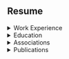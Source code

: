 
## Resume


<details><summary>Work Experience</summary><p>

<details><summary>Nationwide Insurance</summary><p>

1. Nationwide Insurance
   * 7/21/2014 - Current
     * Consultant - Project Architect (11/20/17 - Current)
     * Consultant - Engineering (1/1/15 - 11/20/17)
     * Consultant - Run Operations (7/21/14 - 1/1/15)
</p></details> 

<details><summary>Dedicated Technologies Inc</summary><p>

2. Dedicated Technologies Inc
   * 12/01/2013 - 07/21/2014  
     * Consultant - SQL DBA
</p></details>

<details><summary>Nationwide Energy Partners</summary><p>

3. Nationwide Energy Partners
   * 7/01/2013 - 12/01/2013  
     * SQL DBA and Developer
</p></details>

<details><summary>Manley Deas Kochalski LLC</summary><p>

4. Manley Deas Kochalski LLC
   * 5/01/2012 - 7/01/2013  
     * Senior Database Administrator
</p></details>

<details><summary>Columbus Bureau of Credit Columbus</summary><p>

5. Columbus Bureau of Credit Columbus
   * 2/01/2011 - 5/01/2012  
     * Database Administrator
</p></details>

<details><summary>Travis Central Appraisal District</summary><p>

6. Travis Central Appraisal District
   * 8/01/2010 - 2/01/2011  
     * Database Analyst
</p></details>

<details><summary>ScanData Systems,Inc</summary><p>

7. ScanData Systems,Inc
   * 1/01/2006 - 7/01/2010  
     * Logistician and Database Administrator
</p></details>

<details><summary>The Ohio State University</summary><p>

8. The Ohio State University
   * 1/01/2003 - 1/01/2004  
     * Instructor
       * Introduction to Physical Anthropology and Cultural Anthropology 
         * 2003 Fall & Winter Quarter 2004 Spring Quarter
</p></details>

<details><summary>Weller & Associates</summary><p>

9. Weller & Associates
   * 1/01/2001 -  1/01/2006  
     * Principal Investigator
       * Supervised archaeological field crews and conduct extensive archaeological fieldwork and analysis
       * Completed comprehensive surveys, testing, and data recovery projects
</p></details>

<details><summary>The United States Senate</summary><p>

10. The United States Senate
    * 1/01/1995 
      * Intern
        * The U.S. Senator from Maryland, Barbara Mikulski
          * Attending hearings
          * Writing issue briefs
          * Acquiring research materials for the legislative staff
          * Clerical duties    
</p></details>
</p></details>          
          
<details><summary>Education</summary><p>          

The Ohio State University 
* 2004
  * Masters of Arts [MA]
    * Specialization
      * Physical Anthropology [Osteology]
* 2001 
  * Majors
    * Criminology
    * Criminology
  * Minors
    * Sociology
</p></details>      

<details><summary>Associations</summary><p>    

* Membership
  * SQL PASS 
</p></details> 

<details><summary>Publications</summary><p>   

  * Dental Deformation
    * Agency: The U.S. Air Force
      * Internal paper utilized for instruction ... this is not an open publication
</p></details>
